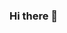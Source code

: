 ### Hi there 👋

<!--
**hmustafademir/hmustafademir** is a ✨ _special_ ✨ repository because its `README.md` (this file) appears on your GitHub profile.
[README.md](https://github.com/hmustafademir/hmustafademir/files/6488173/README.md)

Here are some ideas to get you started:

- 🔭 I’m currently working on ...
- 🌱 I’m currently learning ...
- 👯 I’m looking to collaborate on ...
- 🤔 I’m looking for help with ...
- 💬 Ask me about ...
- 📫 How to reach me: ...
- 😄 Pronouns: ...
- ⚡ Fun fact: ...
-->
